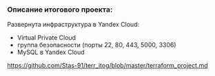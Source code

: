 ### Описание итогового проекта:  
Развернута инфраструктура в Yandex Cloud:
- Virtual Private Cloud
- группа безопасности (порты 22, 80, 443, 5000, 3306)
- MySQL в Yandex Cloud


https://github.com/Stas-91/terr_itog/blob/master/terraform_project.md
